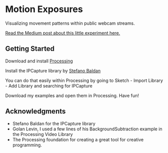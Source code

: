 # Motion Exposures

Visualizing movement patterns within public webcam streams.

[Read the Medium post about this little experiment here.](https://medium.com/@ybrouwer/motion-exposures-visualizing-movement-patterns-from-public-webcams-c6e2aeac585e)

## Getting Started

Download and install [Processing](https://processing.org/)

Install the IPCapture library by [Stefano Baldan](http://www.stefanobaldan.com/projects/ipcapture/)

You can do that easily within Processing by going to Sketch - Import Library - Add Library and searching for IPCapture

Download my examples and open them in Processing. Have fun!

## Acknowledgments

* Stefano Baldan for the IPCapture library
* Golan Levin, I used a few lines of his BackgroundSubtraction example in the Processing Video Library
* The Processing foundation for creating a great tool for creative programming.
